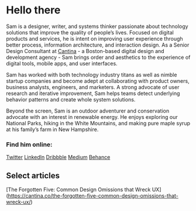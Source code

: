 # Hello there

Sam is a designer, writer, and systems thinker passionate about technology solutions that improve the quality of people’s lives. Focused on digital products and services, he is intent on improving user experience through better process, information architecture, and interaction design. As a Senior Design Consultant at [Cantina](https://cantina.co/) - a Boston-based digital design and development agency - Sam brings order and aesthetics to the experience of digital tools, mobile apps, and user interfaces.

Sam has worked with both technology industry titans as well as nimble startup companies and become adept at collaborating with product owners, business analysts, engineers, and marketers. A strong advocate of user research and iterative improvement, Sam helps teams detect underlying behavior patterns and create whole system solutions. 

Beyond the screen, Sam is an outdoor adventurer and conservation advocate with an interest in renewable energy. He enjoys exploring our National Parks, hiking in the White Mountains, and making pure maple syrup at his family’s farm in New Hampshire.

### Find him online:
[Twitter](https://twitter.com/samMdesign)
[LinkedIn](https://www.linkedin.com/in/sammdesign)
[Dribbble](https://dribbble.com/samMdesign)
[Medium](https://medium.com/@sammdesign)
[Behance](https://www.behance.net/sammdesign)

## Select articles

[The Forgotten Five:
Common Design Omissions that Wreck UX]
(https://cantina.co/the-forgotten-five-common-design-omissions-that-wreck-ux/)

